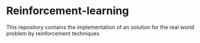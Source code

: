 # Reinforcement-learning
This repository contains the implementation of an solution for the real world problem by reinforcement techniques
